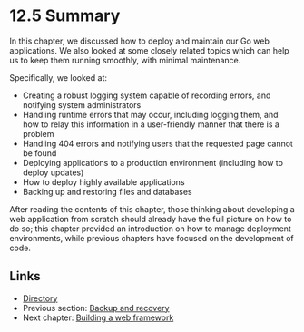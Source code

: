 # 12.5 Summary

In this chapter, we discussed how to deploy and maintain our Go web applications. We also looked at some closely related topics which can help us to keep them running smoothly, with minimal maintenance.

Specifically, we looked at:

* Creating a robust logging system capable of recording errors, and notifying system administrators
* Handling runtime errors that may occur, including logging them, and how to relay this information in a user-friendly manner that there is a problem
* Handling 404 errors and notifying users that the requested page cannot be found
* Deploying applications to a production environment \(including how to deploy updates\)
* How to deploy highly available applications
* Backing up and restoring files and databases

After reading the contents of this chapter, those thinking about developing a web application from scratch should already have the full picture on how to do so; this chapter provided an introduction on how to manage deployment environments, while previous chapters have focused on the development of code.

## Links

* [Directory](preface.md)
* Previous section: [Backup and recovery](12.4.md)
* Next chapter: [Building a web framework](13.0.md)

